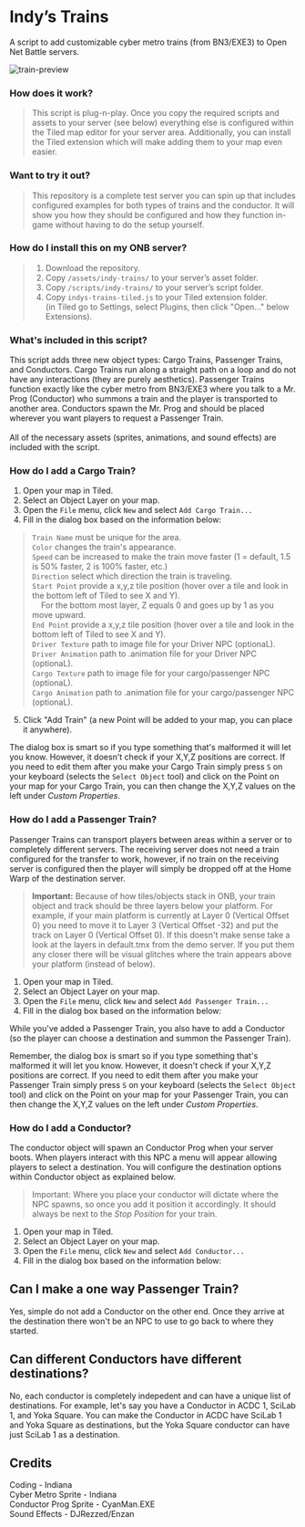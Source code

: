 # Indy’s Trains

A script to add customizable cyber metro trains (from BN3/EXE3) to Open Net Battle servers. 

![train-preview](https://github.com/user-attachments/assets/1282c0e3-485a-409b-83c3-67c8e699e623)

<h3>How does it work?</h3>

> This script is plug-n-play. Once you copy the required scripts and assets to your server (see below) everything else is configured within the Tiled map editor for your server area. Additionally, you can install the Tiled extension which will make adding them to your map even easier. 

### Want to try it out? 

> This repository is a complete test server you can spin up that includes configured examples for both types of trains and the conductor. It will show you how they should be configured and how they function in-game without having to do the setup yourself. 

### How do I install this on my ONB server? 

> 1. Download the repository. 
> 2. Copy `/assets/indy-trains/` to your server’s asset folder. 
> 3. Copy `/scripts/indy-trains/` to your server’s script folder. 
> 4. Copy `indys-trains-tiled.js` to your Tiled extension folder.
> <br> (in Tiled go to Settings, select Plugins, then click "Open..." below Extensions). 

### What's included in this script? 

This script adds three new object types: Cargo Trains, Passenger Trains, and Conductors. Cargo Trains run along a straight path on a loop and do not have any interactions (they are purely aesthetics). Passenger Trains function exactly like the cyber metro from BN3/EXE3 where you talk to a Mr. Prog (Conductor) who summons a train and the player is transported to another area. Conductors spawn the Mr. Prog and should be placed wherever you want players to request a Passenger Train. <br><br>All of the necessary assets (sprites, animations, and sound effects) are included with the script. 

### How do I add a Cargo Train?

   1. Open your map in Tiled.
   2. Select an Object Layer on your map. 
   3. Open the `File` menu, click `New` and select `Add Cargo Train...`
   4. Fill in the dialog box based on the information below:
 > `Train Name` must be unique for the area.<br>
> `Color` changes the train's appearance.<br>
> `Speed` can be increased to make the train move faster (1 = default, 1.5 is 50% faster, 2 is 100% faster, etc.) <br>
> `Direction` select which direction the train is traveling.<br>
> `Start Point` provide a x,y,z tile position (hover over a tile and look in the bottom left of Tiled to see X and Y).<br>
>  &nbsp; &nbsp; For the bottom most layer, Z equals 0 and goes up by 1 as you move upward.<br>
> `End Point` provide a x,y,z tile position (hover over a tile and look in the bottom left of Tiled to see X and Y).<br>
> `Driver Texture` path to image file for your Driver NPC (optionaL). <br>
> `Driver Animation` path to .animation file for your Driver NPC (optionaL). <br>
> `Cargo Texture` path to image file for your cargo/passenger NPC (optionaL). <br>
> `Cargo Animation` path to .animation file for your cargo/passenger NPC (optionaL).

  5. Click "Add Train" (a new Point will be added to your map, you can place it anywhere). 

The dialog box is smart so if you type something that's malformed it will let you know. However, it doesn't check if your X,Y,Z positions are correct. If you need to edit them after you make your Cargo Train simply press `S` on your keyboard (selects the `Select Object` tool) and click on the Point on your map for your Cargo Train, you can then change the X,Y,Z values on the left under _Custom Properties_. 

### How do I add a Passenger Train?

Passenger Trains can transport players between areas within a server or to completely different servers. The receiving server does not need a train configured for the transfer to work, however, if no train on the receiving server is configured then the player will simply be dropped off at the Home Warp of the destination server. 

> **Important:** Because of how tiles/objects stack in ONB, your train object and track should be three layers below your platform. For example, if your main platform is currently at Layer 0 (Vertical Offset 0) you need to move it to Layer 3 (Vertical Offset -32) and put the track on Layer 0 (Vertical Offset 0). If this doesn't make sense take a look at the layers in default.tmx from the demo server. If you put them any closer there will be visual glitches where the train appears above your platform (instead of below). 

   1. Open your map in Tiled.
   2. Select an Object Layer on your map. 
   3. Open the `File` menu, click `New` and select `Add Passenger Train...`
   4. Fill in the dialog box based on the information below:

While you've added a Passenger Train, you also have to add a Conductor (so the player can choose a destination and summon the Passenger Train). 

Remember, the dialog box is smart so if you type something that's malformed it will let you know. However, it doesn't check if your X,Y,Z positions are correct. If you need to edit them after you make your Passenger Train simply press `S` on your keyboard (selects the `Select Object` tool) and click on the Point on your map for your Passenger Train, you can then change the X,Y,Z values on the left under _Custom Properties_. 


### How do I add a Conductor?

The conductor object will spawn an Conductor Prog when your server boots. When players interact with this NPC a menu will appear allowing players to select a destination. You will configure the destination options within Conductor object as explained below.

> Important: Where you place your conductor will dictate where the NPC spawns, so once you add it position it accordingly. It should always be next to the _Stop Position_ for your train. 

   1. Open your map in Tiled.
   2. Select an Object Layer on your map. 
   3. Open the `File` menu, click `New` and select `Add Conductor...`
   4. Fill in the dialog box based on the information below:

## Can I make a one way Passenger Train?

Yes, simple do not add a Conductor on the other end. Once they arrive at the destination there won't be an NPC to use to go back to where they started. 

## Can different Conductors have different destinations?

No, each conductor is completely indepedent and can have a unique list of destinations. For example, let's say you have a Conductor in ACDC 1, SciLab 1, and Yoka Square. You can make the Conductor in ACDC have SciLab 1 and Yoka Square as destinations, but the Yoka Square conductor can have just SciLab 1 as a destination. 

## Credits

Coding - Indiana<br>
Cyber Metro Sprite - Indiana<br>
Conductor Prog Sprite - CyanMan.EXE<br>
Sound Effects - DJRezzed/Enzan<br>
